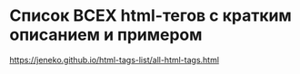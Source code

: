 # Список ВСЕХ html-тегов с кратким описанием и примером
https://jeneko.github.io/html-tags-list/all-html-tags.html